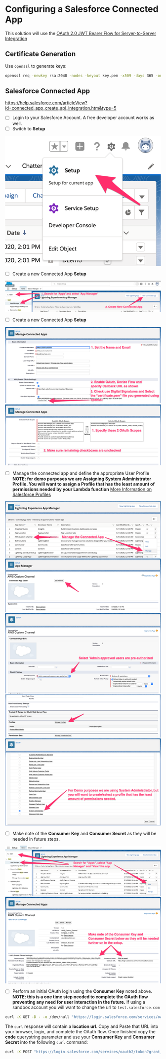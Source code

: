 # Configuring a Salesforce Connected App

This solution will use the [OAuth 2.0 JWT Bearer Flow for Server-to-Server Integration](https://help.salesforce.com/articleView?id=remoteaccess_oauth_jwt_flow.htm&type=5) 

## Certificate Generation

Use `openssl` to generate keys:
```bash
openssl req -newkey rsa:2048 -nodes -keyout key.pem -x509 -days 365 -out certificate.pem
```

## Salesforce Connected App

https://help.salesforce.com/articleView?id=connected_app_create_api_integration.htm&type=5

- [ ] Login to your Salesforce Account.  A free developer account works as well.
- [ ] Switch to **Setup**

![SFDC Setup](images/setup_1.png)
- [ ] Create a new Connected App **Setup**

![SFDC Connected App](images/setup_2.png)
- [ ] Create a new Connected App **Setup**

![SFDC Connected App Setup 1](images/setup_3.png)
![SFDC Connected App Setup 2](images/setup_4.png)

- [ ] Manage the connected app and define the appropriate User Profile **NOTE: for demo purposes we are Assigning System Administrator Profile.  You will want to assign a Profile that has the least amount of permissions needed by your Lambda function**  [More Information on Salesforce Profiles](https://help.salesforce.com/articleView?id=admin_userprofiles.htm&type=5)

![SFDC Profile Setup 1](images/setup_6.png)
![SFDC Profile Setup 2](images/setup_7.png)
![SFDC Profile Setup 3](images/setup_8.png)
![SFDC Profile Setup 4](images/setup_9.png)
![SFDC Profile Setup 5](images/setup_10.png)

- [ ] Make note of the **Consumer Key** and **Consumer Secret** as they will be needed in future steps.

![SFDC Consumer Key 1](images/setup_11.png)
![SFDC Consumer Key 2](images/setup_12.png)

- [ ] Perform an initial OAuth login using the **Consumer Key** noted above.  **NOTE: this is a one time step needed to complete the OAuth flow preventing any need for user interaction in the future.**  If using a sandbox account you will want to change the url to `test.salesforce.com`

```bash
curl -X GET -D - -o /dev/null "https://login.salesforce.com/services/oauth2/authorize?response_type=code&redirect_uri=https://login.salesforce.com/services/oauth2/success&client_id=<CONSUMER_KEY>"
```

The `curl` response will contain a **location url**.  Copy and Paste that URL into your browser, login, and complete the OAuth flow.  Once finished copy the **code** querystring parameter and use your **Consumer Key** and **Consumer Secret** into the following `curl` command:

```bash
curl -X POST "https://login.salesforce.com/services/oauth2/token?grant_type=authorization_code&redirect_uri=https://login.salesforce.com/services/oauth2/success&client_secret=<CONSUMER_SECRET>&client_id=<CONSUMER_KEY>&code=<CODE>"
```

